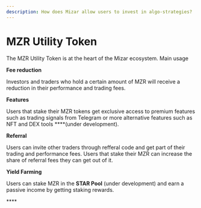 ```yaml
---
description: How does Mizar allow users to invest in algo-strategies?
---
```


# MZR Utility Token

The MZR Utility Token is at the heart of the Mizar ecosystem. Main usage

**Fee reduction**

Investors and traders who hold a certain amount of MZR will receive a reduction in their performance and trading fees.

**Features**

Users that stake their MZR tokens get exclusive access to premium features such as trading signals from Telegram or more alternative features such as NFT and DEX tools ****\(under development\).

**Referral**

Users can invite other traders through refferal code and get part of their trading and performance fees. Users that stake their MZR can increase the share of referral fees they can get out of it.

**Yield Farming**

Users can stake MZR in the **STAR Pool** \(under development\) and earn a passive income by getting staking rewards.

\*\*\*\*



